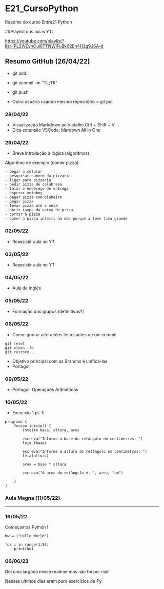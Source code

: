 # E21_CursoPython
Readme do curso Entra21 Python

##Playlist das aulas YT: 

https://youtube.com/playlist?list=PL2WEynOui8TTNWIFuBk62En4H2g9J6A-d

##  Resumo GitHub (26/04/22) 

- git add .

- git commit -m "TL;TR"

- git push

- Outro usuário usando mesmo repositório = git pull

 ### 28/04/22

 - Visualização Markdown pelo atalho Ctrl + Shift + V 
 - Dica extensão VSCode: Mardown All in One


### 29/04/22

 - Breve introdução à lógica (algoritmos)
  
  Algoritmo de exemplo (comer pizza):
 ```
 - pegar o celular 
 - pesquisar numero da pizzaria 
 - ligar para pizzaria 
 - pedir pizza de calabresa
 - falar o endereço de entrega 
 - esperar motoboy 
 - pagar pizza com dinheiro 
 - pegar pizza
 - levar pizza até a mesa
 - abrir tampa da caixa de pizza
 - cortar a pizza 
 - comer a pizza inteira na mão porque a fome tava grande 
```
### 02/05/22
 - Reassistir aula no YT

### 03/05/22
 - Reassistir aula no YT

### 04/05/22
 - Aula de Inglês

### 05/05/22
 - Formação dos grupos (definitivos?)

### 06/05/22
 - Como ignorar alterações feitas antes de um commit
 ```
 git reset
 git clean -fd
 git restore .
 ``` 
 - Objetivo principal com as Branchs é unificá-las
 - Portugol

 ### 09/05/22

 - Portugol: Operações Aritméticas

 ### 10/05/22

 - Exercicio 1 pt. 1:
```
programa {
	funcao inicio() {
		inteiro base, altura, area
		
		escreva("Informe a base do retângulo em centimetros: ")
		leia (base)
		
		escreva("Informe a altura do retângulo em centimetros: ")
		leia(altura)
		
		area = base * altura
		
		escreva("A area do retângulo é: ", area, "cm")
		
	}
}
```
### Aula Magna (11/05/22)

-----------------------------
### 16/05/22

Começamos Python ! 

```
hw = ('Hello World')

for i in range(1,5):    
    print(hw)
``` 

### 06/06/22

Dei uma largada nesse readme mas não foi por mal! 

Nesses ultimos dias eram puro exercícios de Py.


